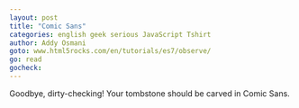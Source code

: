 ```yaml
---
layout: post
title: "Comic Sans"
categories: english geek serious JavaScript Tshirt
author: Addy Osmani
goto: www.html5rocks.com/en/tutorials/es7/observe/
go: read
gocheck:  
---
```

Goodbye, dirty-checking! Your tombstone should be carved in Comic Sans.
